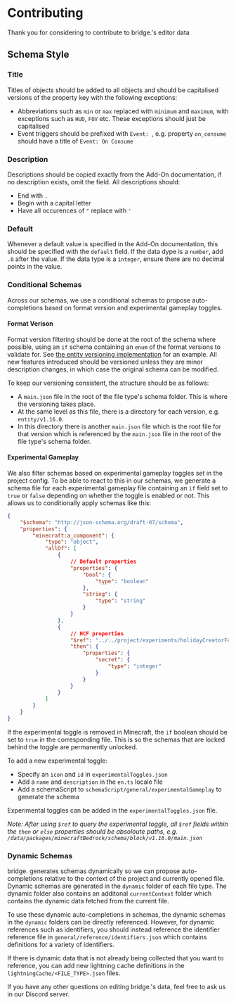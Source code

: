 # Contributing

Thank you for considering to contribute to bridge.'s editor data

## Schema Style

### Title

Titles of objects should be added to all objects and should be capitalised versions of the property key with the following exceptions:
- Abbreviations such as `min` or `max` replaced with `minimum` and `maximum`, with exceptions such as `HUD`, `FOV` etc. These exceptions should just be capitalised
- Event triggers should be prefixed with `Event: `, e.g. property `on_consume` should have a title of `Event: On Consume`

### Description

Descriptions should be copied exactly from the Add-On documentation, if no description exists, omit the field. All descriptions should:
- End with `.`
- Begin with a capital letter
- Have all occurences of `"` replace with `'`

### Default

Whenever a default value is specified in the Add-On documentation, this should be specified with the `default` field. If the data dype is a `number`, add `.0` after the value. If the data type is a `integer`, ensure there are no decimal points in the value.

### Conditional Schemas

Across our schemas, we use a conditional schemas to propose auto-completions based on format version and experimental gameplay toggles.

#### Format Verison

Format version filtering should be done at the root of the schema where possible, using an `if` schema containing an `enum` of the format versions to validate for. See [the entity versioning implementation](https://github.com/bridge-core/editor-packages/blob/main/packages/minecraftBedrock/schema/entity/main.json) for an example.
All new features introduced should be versioned unless they are minor description changes, in which case the original schema can be modified.

To keep our versioning consistent, the structure should be as follows:
- A `main.json` file in the root of the file type's schema folder. This is where the versioning takes place.
- At the same level as this file, there is a directory for each version, e.g. `entity/v1.16.0`.
- In this directory there is another `main.json` file which is the root file for that version which is referenced by the `main.json` file in the root of the file type's schema folder.

#### Experimental Gameplay

We also filter schemas based on experimental gameplay toggles set in the project config. To be able to react to this in our schemas, we generate a schema file for each experimental gameplay file containing an `if` field set to `true` or `false` depending on whether the toggle is enabled or not. This allows us to conditionally apply schemas like this:

```json
{
    "$schema": "http://json-schema.org/draft-07/schema",
    "properties": {
        "minecraft:a_component": {
            "type": "object",
            "allOf": [
                {
                    // Default properties
                    "properties": {
                        "bool": {
                            "type": "boolean"
                        },
                        "string": {
                            "type": "string"
                        }
                    }
                },
                {
                    // HCF properties
                    "$ref": "../../project/experiments/holidayCreatorFetaures.json", // This would be a relative import to the file
                    "then": {
                        "properties": {
                            "secret": {
                                "type": "integer"
                            }
                        }
                    }
                }
            ]
        }
    }
}
```

If the experimental toggle is removed in Minecraft, the `if` boolean should be set to `true` in the corresponding file. This is so the schemas that are locked behind the toggle are permanently unlocked.

To add a new experimental toggle:
- Specify an `icon` and `id` in `experimentalToggles.json`
- Add a `name` and `description` in the `en.ts` locale file
- Add a schemaScript to `schemaScript/general/experimentalGameplay` to generate the schema

Experimental toggles can be added in the `experimentalToggles.json` file.

_Note: After using `$ref` to query the experimental toggle, all `$ref` fields within the `then` or `else` properties should be absoloute paths, e.g. `/data/packages/minecraftBedrock/schema/block/v1.16.0/main.json`_

### Dynamic Schemas

bridge. generates schemas dynamically so we can propose auto-completions relative to the context of the project and currently opened file. Dynamic schemas are generated in the `dynamic` folder of each file type. The dynamic folder also contains an additonal `currentContext` folder which contains the dynamic data fetched from the current file.

To use these dynamic auto-completions in schemas, the dynamic schemas in the `dynamic` folders can be directly referenced. However, for dynamic references such as identifiers, you should instead reference the identifier reference file in `general/reference/identifiers.json` which contains definitions for a variety of identifiers.

If there is dynamic data that is not already being collected that you want to reference, you can add new lightning cache definitions in the `lightningCache/<FILE_TYPE>.json` files.



If you have any other questions on editing bridge.'s data, feel free to ask us in our Discord server.